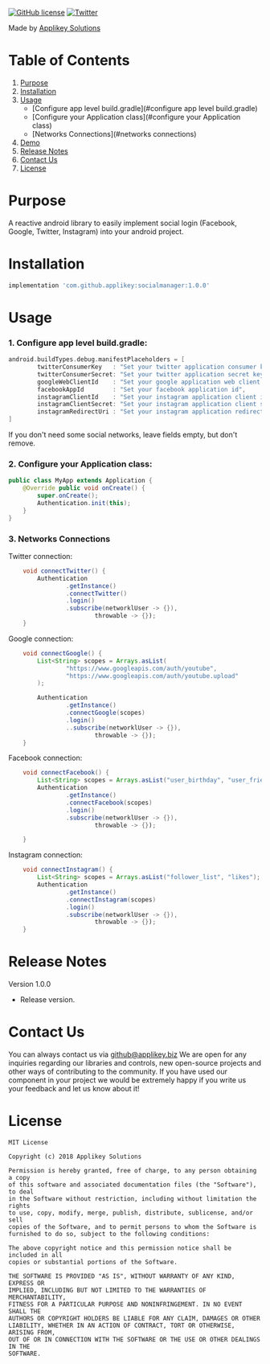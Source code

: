[![GitHub license](https://img.shields.io/github/license/mashape/apistatus.svg)](https://github.com/AppliKey/MoonRefresh/blob/master/LICENSE)
[![Twitter](https://img.shields.io/badge/contact-@Applikey_-blue.svg?style=flat)](https://twitter.com/Applikey_)

Made by [Applikey Solutions](https://applikeysolutions.com)

# Table of Contents
1. [Purpose](#purpose)
2. [Installation](#installation)
3. [Usage](#usage)
   * [Configure app level build.gradle](#configure app level build.gradle)
   * [Configure your Application class](#configure your Application class)
   * [Networks Connections](#networks connections)
4. [Demo](#demo)
5. [Release Notes](#release-notes)
6. [Contact Us](#contact-us)
7. [License](#license)


# Purpose

A reactive android library to easily implement social login (Facebook, Google, Twitter, Instagram) into your android project.

# Installation

```groovy
implementation 'com.github.applikey:socialmanager:1.0.0'
```

# Usage

### 1. Configure app level build.gradle:
```groovy
android.buildTypes.debug.manifestPlaceholders = [
        twitterConsumerKey   : "Set your twitter application consumer key",
        twitterConsumerSecret: "Set your twitter application secret key",
        googleWebClientId    : "Set your google application web client id",
        facebookAppId        : "Set your facebook application id",
        instagramClientId    : "Set your instagram application client id",
        instagramClientSecret: "Set your instagram application client secret key id",
        instagramRedirectUri : "Set your instagram application redirect uri"
]
```
If you don't need some social networks, leave fields empty, but don't remove.

### 2. Configure your Application class:
```java
public class MyApp extends Application {
    @Override public void onCreate() {
        super.onCreate();
        Authentication.init(this);
    }
}
```

### 3. Networks Connections

Twitter connection:
```java
    void connectTwitter() {
        Authentication
                .getInstance()
                .connectTwitter()
                .login()
                .subscribe(networklUser -> {}),
                        throwable -> {});
    }
```
Google connection:
```java
    void connectGoogle() {
        List<String> scopes = Arrays.asList(
                "https://www.googleapis.com/auth/youtube",
                "https://www.googleapis.com/auth/youtube.upload"
        );

        Authentication
                .getInstance()
                .connectGoogle(scopes)
                .login()
                ..subscribe(networklUser -> {}),
                        throwable -> {});
    }
```
Facebook connection:
```java
    void connectFacebook() {
        List<String> scopes = Arrays.asList("user_birthday", "user_friends");
        Authentication
                .getInstance()
                .connectFacebook(scopes)
                .login()
                .subscribe(networklUser -> {}),
                        throwable -> {});

    }
```
Instagram connection:
```java
    void connectInstagram() {
        List<String> scopes = Arrays.asList("follower_list", "likes");
        Authentication
                .getInstance()
                .connectInstagram(scopes)
                .login()
                .subscribe(networklUser -> {}),
                        throwable -> {});
    }
```
# Release Notes

Version 1.0.0

- Release version.

# Contact Us

You can always contact us via github@applikey.biz We are open for any inquiries regarding our libraries and controls, new open-source projects and other ways of contributing to the community. If you have used our component in your project we would be extremely happy if you write us your feedback and let us know about it!

# License

    MIT License

    Copyright (c) 2018 Applikey Solutions

    Permission is hereby granted, free of charge, to any person obtaining a copy
    of this software and associated documentation files (the "Software"), to deal
    in the Software without restriction, including without limitation the rights
    to use, copy, modify, merge, publish, distribute, sublicense, and/or sell
    copies of the Software, and to permit persons to whom the Software is
    furnished to do so, subject to the following conditions:

    The above copyright notice and this permission notice shall be included in all
    copies or substantial portions of the Software.

    THE SOFTWARE IS PROVIDED "AS IS", WITHOUT WARRANTY OF ANY KIND, EXPRESS OR
    IMPLIED, INCLUDING BUT NOT LIMITED TO THE WARRANTIES OF MERCHANTABILITY,
    FITNESS FOR A PARTICULAR PURPOSE AND NONINFRINGEMENT. IN NO EVENT SHALL THE
    AUTHORS OR COPYRIGHT HOLDERS BE LIABLE FOR ANY CLAIM, DAMAGES OR OTHER
    LIABILITY, WHETHER IN AN ACTION OF CONTRACT, TORT OR OTHERWISE, ARISING FROM,
    OUT OF OR IN CONNECTION WITH THE SOFTWARE OR THE USE OR OTHER DEALINGS IN THE
    SOFTWARE.
